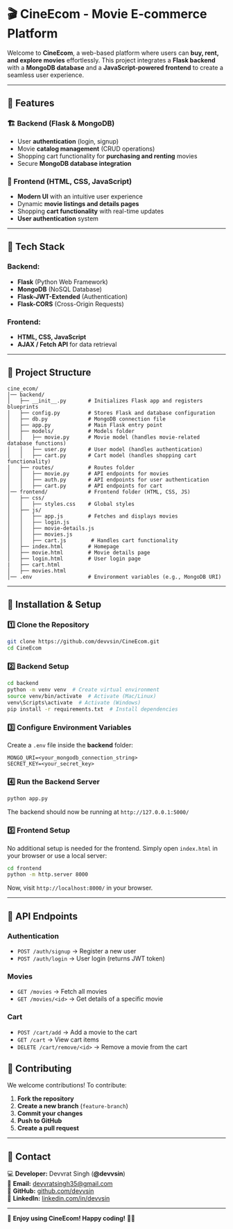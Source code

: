 # 🎬 CineEcom - Movie E-commerce Platform

Welcome to **CineEcom**, a web-based platform where users can **buy, rent, and explore movies** effortlessly. This project integrates a **Flask backend** with a **MongoDB database** and a **JavaScript-powered frontend** to create a seamless user experience.

---

## 📌 Features

### 🏗 Backend (Flask & MongoDB)
- User **authentication** (login, signup)
- Movie **catalog management** (CRUD operations)
- Shopping cart functionality for **purchasing and renting** movies
- Secure **MongoDB database integration**

### 🎨 Frontend (HTML, CSS, JavaScript)
- **Modern UI** with an intuitive user experience
- Dynamic **movie listings and details pages**
- Shopping **cart functionality** with real-time updates
- **User authentication** system

---

## 🚀 Tech Stack

### **Backend:**
- **Flask** (Python Web Framework)
- **MongoDB** (NoSQL Database)
- **Flask-JWT-Extended** (Authentication)
- **Flask-CORS** (Cross-Origin Requests)

### **Frontend:**
- **HTML, CSS, JavaScript**
- **AJAX / Fetch API** for data retrieval

---

## 📂 Project Structure

```
cine_ecom/
│── backend/
│   ├── __init__.py       # Initializes Flask app and registers blueprints
│   ├── config.py         # Stores Flask and database configuration
│   ├── db.py             # MongoDB connection file
│   ├── app.py            # Main Flask entry point
│   ├── models/           # Models folder
│   │   ├── movie.py      # Movie model (handles movie-related database functions)
│   │   ├── user.py       # User model (handles authentication)
│   │   ├── cart.py       # Cart model (handles shopping cart functionality)
│   ├── routes/           # Routes folder
│   │   ├── movie.py      # API endpoints for movies
│   │   ├── auth.py       # API endpoints for user authentication
│   │   ├── cart.py       # API endpoints for cart
│── frontend/             # Frontend folder (HTML, CSS, JS)
│   ├── css/
│   │   ├── styles.css    # Global styles
│   ├── js/
│   │   ├── app.js        # Fetches and displays movies
│   │   ├── login.js
│   │   ├── movie-details.js
│   │   ├── movies.js
│   │   ├── cart.js        # Handles cart functionality
│   ├── index.html        # Homepage
│   ├── movie.html        # Movie details page
│   ├── login.html        # User login page
|   ├── cart.html
│   ├── movies.html
│── .env                  # Environment variables (e.g., MongoDB URI)
```

---

## 🎯 Installation & Setup

### **1️⃣ Clone the Repository**
```bash
git clone https://github.com/devvsin/CineEcom.git
cd CineEcom
```

### **2️⃣ Backend Setup**
```bash
cd backend
python -m venv venv  # Create virtual environment
source venv/bin/activate  # Activate (Mac/Linux)
venv\Scripts\activate  # Activate (Windows)
pip install -r requirements.txt  # Install dependencies
```

### **3️⃣ Configure Environment Variables**
Create a `.env` file inside the **backend** folder:
```env
MONGO_URI=<your_mongodb_connection_string>
SECRET_KEY=<your_secret_key>
```

### **4️⃣ Run the Backend Server**
```bash
python app.py
```
The backend should now be running at `http://127.0.0.1:5000/`

### **5️⃣ Frontend Setup**
No additional setup is needed for the frontend. Simply open `index.html` in your browser or use a local server:
```bash
cd frontend
python -m http.server 8000
```
Now, visit `http://localhost:8000/` in your browser.

---

## 📌 API Endpoints

### **Authentication**
- `POST /auth/signup` → Register a new user
- `POST /auth/login` → User login (returns JWT token)

### **Movies**
- `GET /movies` → Fetch all movies
- `GET /movies/<id>` → Get details of a specific movie

### **Cart**
- `POST /cart/add` → Add a movie to the cart
- `GET /cart` → View cart items
- `DELETE /cart/remove/<id>` → Remove a movie from the cart



## 🤝 Contributing
We welcome contributions! To contribute:
1. **Fork the repository**
2. **Create a new branch** (`feature-branch`)
3. **Commit your changes**
4. **Push to GitHub**
5. **Create a pull request**

---

## 📩 Contact
💻 **Developer:** Devvrat Singh (**@devvsin**)  
📧 **Email:** devvratsingh35@gmail.com  
📌 **GitHub:** [github.com/devvsin](https://github.com/devvsin)  
📌 **LinkedIn:** [linkedin.com/in/devvsin](https://linkedin.com/in/devvsingh)  

---

🚀 **Enjoy using CineEcom! Happy coding!** 🎥🍿

